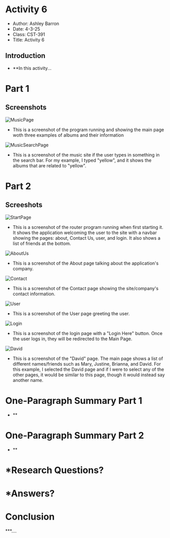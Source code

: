 # Activity 6
- Author: Ashley Barron
- Date: 4-3-25
- Class: CST-391
- Title: Activity 6

## Introduction
- **In this activity...



# Part 1
## Screenshots
![MusicPage](music.png)
- This is a screenshot of the program running and showing the main page woth three examples of albums and their information

![MusicSearchPage](musicSearch.png)
- This is a screenshot of the music site if the user types in something in the search bar. For my example, I typed "yellow", and it shows the albums that are related to "yellow".


# Part 2
## Screeshots
![StartPage](startPage.png)
- This is a screenshot of the router program running when first starting it. It shows the application welcoming the user to the site with a navbar showing the pages: about, Contact Us, user, and login. It also shows a list of friends at the bottom. 

![AboutUs](aboutUs.png)
- This is a screenshot of the About page talking about the application's company. 

![Contact](contact.png)
- This is a screenshot of the Contact page showing the site/company's contact information. 

![User](user.png)
- This is a screenshot of the User page greeting the user. 

![Login](login.png)
- This is a screenshot of the login page with a "Login Here" button. Once the user logs in, they will be redirected to the Main Page. 

![David](david.png)
- This is a screenshot of the "David" page. The main page shows a list of different names/friends such as Mary, Justine, Brianna, and David. For this example, I selected the David page and if I were to select any of the other pages, it would be similar to this page, though it would instead say another name. 

# One-Paragraph Summary Part 1
- **

# One-Paragraph Summary Part 2
- **

# *Research Questions?

# *Answers?


# Conclusion
***....